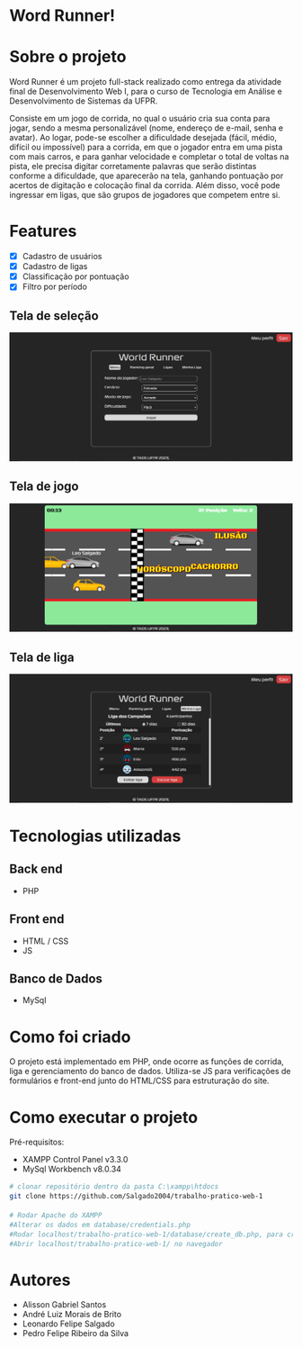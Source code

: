 # Word Runner!

# Sobre o projeto

Word Runner é um projeto full-stack realizado como entrega da atividade final de Desenvolvimento Web I, para o curso de Tecnologia em Análise e Desenvolvimento de Sistemas da UFPR.

Consiste em um jogo de corrida, no qual o usuário cria sua conta para jogar, sendo a mesma personalizável (nome, endereço de e-mail, senha e avatar). Ao logar, pode-se escolher a dificuldade desejada (fácil, médio, difícil ou impossível) para a corrida, em que o jogador entra em uma pista com mais carros, e para ganhar velocidade e completar o total de voltas na pista, ele precisa digitar corretamente palavras que serão distintas conforme a dificuldade, que aparecerão na tela, ganhando pontuação por acertos de digitação e colocação final da corrida. Além disso, você pode ingressar em ligas, que são grupos de jogadores que competem entre si.

# Features

- [X] Cadastro de usuários
- [X] Cadastro de ligas
- [X] Classificação por pontuação
- [X] Filtro por período 

## Tela de seleção
![home](https://github.com/Salgado2004/trabalho-pratico-web-1/blob/main/assets/img/prints/home.PNG)
## Tela de jogo
![game](https://github.com/Salgado2004/trabalho-pratico-web-1/blob/main/assets/img/prints/jogo1.PNG)
## Tela de liga
![league](https://github.com/Salgado2004/trabalho-pratico-web-1/blob/main/assets/img/prints/minhaLiga.PNG)

# Tecnologias utilizadas
## Back end
- PHP

## Front end
- HTML / CSS
- JS

## Banco de Dados
- MySql

# Como foi criado

O projeto está implementado em PHP, onde ocorre as funções de corrida, liga e gerenciamento do banco de dados. Utiliza-se JS para verificações de formulários e front-end junto do HTML/CSS para estruturação do site.

# Como executar o projeto

Pré-requisitos: 
- XAMPP Control Panel v3.3.0
- MySql Workbench v8.0.34

```bash
# clonar repositório dentro da pasta C:\xampp\htdocs
git clone https://github.com/Salgado2004/trabalho-pratico-web-1

# Rodar Apache do XAMPP
#Alterar os dados em database/credentials.php
#Rodar localhost/trabalho-pratico-web-1/database/create_db.php, para criar o Banco de Dados
#Abrir localhost/trabalho-pratico-web-1/ no navegador
```

# Autores

- Alisson Gabriel Santos
- André Luiz Morais de Brito
- Leonardo Felipe Salgado
- Pedro Felipe Ribeiro da Silva

